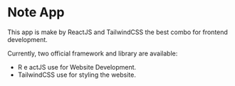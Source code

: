 # Note App

This app is make by ReactJS and TailwindCSS the best combo for frontend development.

Currently, two official framework and  library are available:

- R e actJS use for Website Development.
- TailwindCSS use for styling the website.
